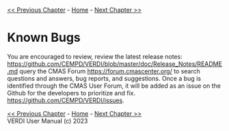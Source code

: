 <!-- BEGIN COMMENT -->
  
[<< Previous Chapter](VERDI_ch14.md) - [Home](README.md) - [Next Chapter >>](VERDI_ch16.md)

<!-- END COMMENT -->

Known Bugs
==========

You are encouraged to review, review the latest release notes: https://github.com/CEMPD/VERDI/blob/master/doc/Release_Notes/README.md query the CMAS Forum <https://forum.cmascenter.org/> to search questions and answers, bug reports, and suggestions. Once a bug is identified through the CMAS User Forum, it will be added as an issue on the Github for the developers to prioritize and fix. https://github.com/CEMPD/VERDI/issues.

<!-- BEGIN COMMENT -->

[<< Previous Chapter](VERDI_ch14.md) - [Home](README.md) - [Next Chapter >>](VERDI_ch16.md)<br>
VERDI User Manual (c) 2023<br>

<!-- END COMMENT -->
